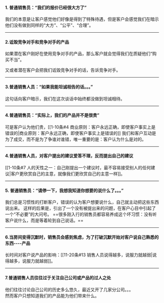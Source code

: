 #### 1. 普通销售员：“我们的报价已经很大方了”
我们的本意是让客户感觉他们好像是得到了特殊待遇，但是客户会感觉我们在暗示他们没有做到同样的“大方”、“公平”、“合理”。

***

#### 2.诋毁竞争对手和竞争对手的产品
如果潜在客户刚好在使用竞争对手的产品，那么客户就会觉得我们在质疑他们“购买不当”。

又或者潜在客户会把我们诋毁竞争对手的话，告诉竞争对手。

***

#### 3.普通销售人员：“如果我能坦诚相告的话。。。”
这句话向客户暗示，我们在这次谈话中始终都没做到坦诚相待。

***

#### 4.普通销售员：“实际上，我们的产品并不是很贵”
可是客户认为他们贵，[[1-10条#4 商业原则：客户永远正确，即使客户事实上是错误的|商业原则：客户永远正确，即使客户事实上是错误的]]
我们和客户互动是为了成交，而不是为了争谁对谁错，唯一重要的是：客户认为什么是对的。

***

#### 4.普通销售人员，对客户提出的建议爱答不理，反而提出自己的建议
[[1-10条#7 人的天性之一：自己刚提出一个建议时，最不容易接受别人的任何建议|客户更欣赏自己的主意，就像我们更欣赏自己的主意一样]]。

***

#### 5. 普通销售员：“请停一下，我想我知道你想要的说什么了。。。”
我们总是习惯性的打断客户，错误的认为客户想要说什么，自己就主动把这些东西说出来。
这样的后果是，引出了一个没有被提出来的问题，在客户心目中引起了一个“不必要”的大问号。
==很多刚入行的销售员都容易养成这个坏习惯：没有听客户说什么，而是等着轮到自己说话。==

***

#### 6.当房间变得沉默时，销售员会感到焦虑，为了打破沉默开始对客户说自己熟悉的东西----产品
长时间对客户说产品的影响：[[11-20条#13 销售人员说得越多，说服力就越弱|说得越多，说服力就越弱]]。

****
    
#### 7.普通销售人员往往过于关注自己公司或产品的过人之处
他们往往讨论自己公司的历史多么悠久，最近又开了几家分公司。。。    
然而客户只想知道我们的产品能为他们带来什么。    

